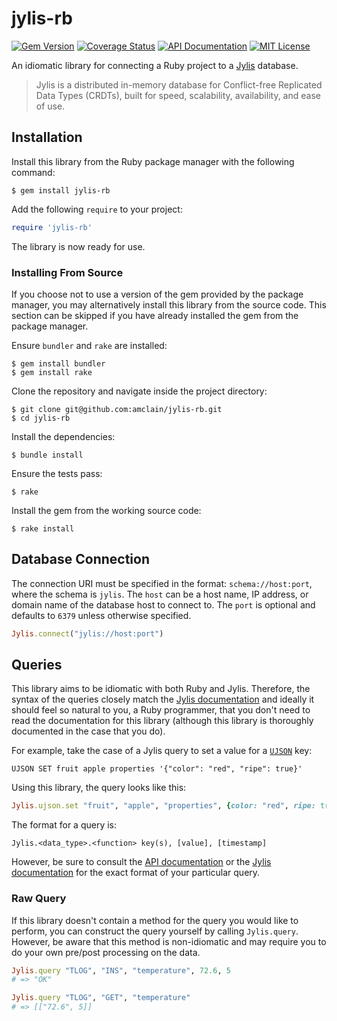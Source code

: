 # jylis-rb

[![Gem Version](https://badge.fury.io/rb/jylis-rb.svg)](https://badge.fury.io/rb/jylis-rb)
[![Coverage Status](https://coveralls.io/repos/github/amclain/jylis-rb/badge.svg?branch=master)](https://coveralls.io/github/amclain/jylis-rb?branch=master)
[![API Documentation](http://img.shields.io/badge/docs-api-blue.svg)](http://www.rubydoc.info/gems/jylis-rb)
[![MIT License](https://img.shields.io/badge/license-MIT-yellowgreen.svg)](https://github.com/amclain/jylis-rb/blob/master/license.txt)

An idiomatic library for connecting a Ruby project to a
[Jylis](https://github.com/jemc/jylis) database.

> Jylis is a distributed in-memory database for Conflict-free Replicated Data
> Types (CRDTs), built for speed, scalability, availability, and ease of use.

## Installation

Install this library from the Ruby package manager with the following command:

```text
$ gem install jylis-rb
```

Add the following `require` to your project:

```ruby
require 'jylis-rb'
```

The library is now ready for use.

### Installing From Source

If you choose not to use a version of the gem provided by the package manager,
you may alternatively install this library from the source code. This section
can be skipped if you have already installed the gem from the package manager.

Ensure `bundler` and `rake` are installed:

```text
$ gem install bundler
$ gem install rake
```

Clone the repository and navigate inside the project directory:

```text
$ git clone git@github.com:amclain/jylis-rb.git
$ cd jylis-rb
```

Install the dependencies:

```text
$ bundle install
```

Ensure the tests pass:

```text
$ rake
```

Install the gem from the working source code:

```text
$ rake install
```

## Database Connection

The connection URI must be specified in the format: `schema://host:port`, where
the schema is `jylis`. The `host` can be a host name, IP address, or domain name
of the database host to connect to. The `port` is optional and defaults to
`6379` unless otherwise specified.

```ruby
Jylis.connect("jylis://host:port")
```

## Queries

This library aims to be idiomatic with both Ruby and Jylis. Therefore, the
syntax of the queries closely match the [Jylis documentation](https://jemc.github.io/jylis/docs/types/)
and ideally it should feel so natural to you, a Ruby programmer, that you don't
need to read the documentation for this library (although this library is
thoroughly documented in the case that you do).

For example, take the case of a Jylis query to set a value for a
[`UJSON`](https://jemc.github.io/jylis/docs/types/ujson/#set-key-key-ujson) key:

```text
UJSON SET fruit apple properties '{"color": "red", "ripe": true}'
```

Using this library, the query looks like this:

```ruby
Jylis.ujson.set "fruit", "apple", "properties", {color: "red", ripe: true}
```

The format for a query is:

```text
Jylis.<data_type>.<function> key(s), [value], [timestamp]
```

However, be sure to consult the [API documentation](http://www.rubydoc.info/gems/jylis-rb)
or the [Jylis documentation](https://jemc.github.io/jylis/docs/types/) for the
exact format of your particular query.

### Raw Query

If this library doesn't contain a method for the query you would like to
perform, you can construct the query yourself by calling `Jylis.query`.
However, be aware that this method is non-idiomatic and may require you to
do your own pre/post processing on the data.

```ruby
Jylis.query "TLOG", "INS", "temperature", 72.6, 5
# => "OK"

Jylis.query "TLOG", "GET", "temperature"
# => [["72.6", 5]]
```
